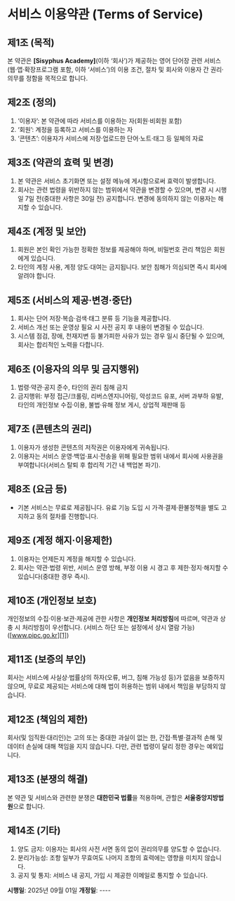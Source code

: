 # 서비스 이용약관 (Terms of Service)

## 제1조 (목적)

본 약관은 **\[Sisyphus Academy]**(이하 ‘회사’)가 제공하는 영어 단어장 관련 서비스(웹·앱·확장프로그램 포함, 이하 ‘서비스’)의 이용 조건, 절차 및 회사와 이용자 간 권리·의무를 정함을 목적으로 합니다.

## 제2조 (정의)

1. ‘이용자’: 본 약관에 따라 서비스를 이용하는 자(회원·비회원 포함)
2. ‘회원’: 계정을 등록하고 서비스를 이용하는 자
3. ‘콘텐츠’: 이용자가 서비스에 저장·업로드한 단어·노트·태그 등 일체의 자료

## 제3조 (약관의 효력 및 변경)

1. 본 약관은 서비스 초기화면 또는 설정 메뉴에 게시함으로써 효력이 발생합니다.
2. 회사는 관련 법령을 위반하지 않는 범위에서 약관을 변경할 수 있으며, 변경 시 시행일 7일 전(중대한 사항은 30일 전) 공지합니다. 변경에 동의하지 않는 이용자는 해지할 수 있습니다.

## 제4조 (계정 및 보안)

1. 회원은 본인 확인 가능한 정확한 정보를 제공해야 하며, 비밀번호 관리 책임은 회원에게 있습니다.
2. 타인의 계정 사용, 계정 양도·대여는 금지됩니다. 보안 침해가 의심되면 즉시 회사에 알려야 합니다.

## 제5조 (서비스의 제공·변경·중단)

1. 회사는 단어 저장·복습·검색·태그 분류 등 기능을 제공합니다.
2. 서비스 개선 또는 운영상 필요 시 사전 공지 후 내용이 변경될 수 있습니다.
3. 시스템 점검, 장애, 천재지변 등 불가피한 사유가 있는 경우 일시 중단될 수 있으며, 회사는 합리적인 노력을 다합니다.

## 제6조 (이용자의 의무 및 금지행위)

1. 법령·약관·공지 준수, 타인의 권리 침해 금지
2. 금지행위: 부정 접근/크롤링, 리버스엔지니어링, 악성코드 유포, 서버 과부하 유발, 타인의 개인정보 수집·이용, 불법·유해 정보 게시, 상업적 재판매 등

## 제7조 (콘텐츠의 권리)

1. 이용자가 생성한 콘텐츠의 저작권은 이용자에게 귀속됩니다.
2. 이용자는 서비스 운영·백업·표시·전송을 위해 필요한 범위 내에서 회사에 사용권을 부여합니다(서비스 탈퇴 후 합리적 기간 내 백업본 파기).

## 제8조 (요금 등)

- 기본 서비스는 무료로 제공됩니다. 유료 기능 도입 시 가격·결제·환불정책을 별도 고지하고 동의 절차를 진행합니다.

## 제9조 (계정 해지·이용제한)

1. 이용자는 언제든지 계정을 해지할 수 있습니다.
2. 회사는 약관·법령 위반, 서비스 운영 방해, 부정 이용 시 경고 후 제한·정지·해지할 수 있습니다(중대한 경우 즉시).

## 제10조 (개인정보 보호)

개인정보의 수집·이용·보관·제공에 관한 사항은 **개인정보 처리방침**에 따르며, 약관과 상충 시 처리방침이 우선합니다. (서비스 하단 또는 설정에서 상시 열람 가능) ([www.pipc.go.kr][1])

## 제11조 (보증의 부인)

회사는 서비스에 사실상·법률상의 하자(오류, 버그, 침해 가능성 등)가 없음을 보증하지 않으며, 무료로 제공되는 서비스에 대해 법이 허용하는 범위 내에서 책임을 부담하지 않습니다.

## 제12조 (책임의 제한)

회사(및 임직원·대리인)는 고의 또는 중대한 과실이 없는 한, 간접·특별·결과적 손해 및 데이터 손실에 대해 책임을 지지 않습니다. 다만, 관련 법령이 달리 정한 경우는 예외입니다.

## 제13조 (분쟁의 해결)

본 약관 및 서비스와 관련한 분쟁은 **대한민국 법률**을 적용하며, 관할은 **서울중앙지방법원**으로 합니다.

## 제14조 (기타)

1. 양도 금지: 이용자는 회사의 사전 서면 동의 없이 권리의무를 양도할 수 없습니다.
2. 분리가능성: 조항 일부가 무효여도 나머지 조항의 효력에는 영향을 미치지 않습니다.
3. 공지 및 통지: 서비스 내 공지, 가입 시 제공한 이메일로 통지할 수 있습니다.

**시행일**: 2025년 09월 01일
**개정일**: ----
